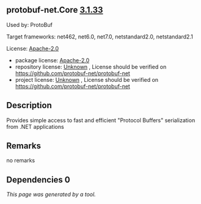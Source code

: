 protobuf-net.Core [3.1.33](https://www.nuget.org/packages/protobuf-net.Core/3.1.33)
--------------------

Used by: ProtoBuf

Target frameworks: net462, net6.0, net7.0, netstandard2.0, netstandard2.1

License: [Apache-2.0](../../../../licenses/apache-2.0) 

- package license: [Apache-2.0](https://licenses.nuget.org/Apache-2.0) 
- repository license: [Unknown](https://github.com/protobuf-net/protobuf-net) , License should be verified on https://github.com/protobuf-net/protobuf-net
- project license: [Unknown](https://github.com/protobuf-net/protobuf-net) , License should be verified on https://github.com/protobuf-net/protobuf-net

Description
-----------
Provides simple access to fast and efficient "Protocol Buffers" serialization from .NET applications

Remarks
-----------
no remarks


Dependencies 0
-----------


*This page was generated by a tool.*